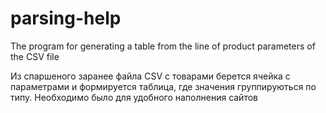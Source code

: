 # parsing-help
The program for generating a table from the line of product parameters of the CSV file

Из спаршеного заранее файла CSV с товарами берется ячейка с параметрами и формируется таблица, где значения группируються по типу. Необходимо было для удобного наполнения сайтов
